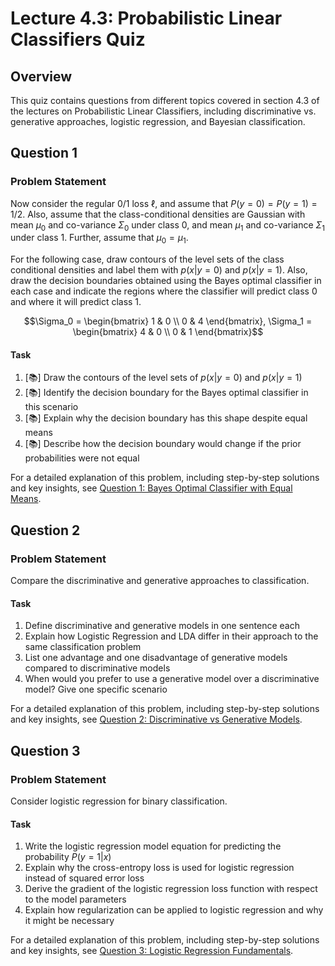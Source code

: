 # Lecture 4.3: Probabilistic Linear Classifiers Quiz

## Overview
This quiz contains questions from different topics covered in section 4.3 of the lectures on Probabilistic Linear Classifiers, including discriminative vs. generative approaches, logistic regression, and Bayesian classification.

## Question 1

### Problem Statement
Now consider the regular 0/1 loss $\ell$, and assume that $P(y = 0) = P(y = 1) = 1/2$. Also, assume that the class-conditional densities are Gaussian with mean $\mu_0$ and co-variance $\Sigma_0$ under class 0, and mean $\mu_1$ and co-variance $\Sigma_1$ under class 1. Further, assume that $\mu_0 = \mu_1$.

For the following case, draw contours of the level sets of the class conditional densities and label them with $p(x|y = 0)$ and $p(x|y = 1)$. Also, draw the decision boundaries obtained using the Bayes optimal classifier in each case and indicate the regions where the classifier will predict class 0 and where it will predict class 1.

$$\Sigma_0 = \begin{bmatrix} 1 & 0 \\ 0 & 4 \end{bmatrix}, \Sigma_1 = \begin{bmatrix} 4 & 0 \\ 0 & 1 \end{bmatrix}$$

#### Task
1. [📚] Draw the contours of the level sets of $p(x|y = 0)$ and $p(x|y = 1)$
2. [📚] Identify the decision boundary for the Bayes optimal classifier in this scenario
3. [📚] Explain why the decision boundary has this shape despite equal means
4. [📚] Describe how the decision boundary would change if the prior probabilities were not equal

For a detailed explanation of this problem, including step-by-step solutions and key insights, see [Question 1: Bayes Optimal Classifier with Equal Means](L4_3_1_explanation.md).

## Question 2

### Problem Statement
Compare the discriminative and generative approaches to classification.

#### Task
1. Define discriminative and generative models in one sentence each
2. Explain how Logistic Regression and LDA differ in their approach to the same classification problem
3. List one advantage and one disadvantage of generative models compared to discriminative models
4. When would you prefer to use a generative model over a discriminative model? Give one specific scenario

For a detailed explanation of this problem, including step-by-step solutions and key insights, see [Question 2: Discriminative vs Generative Models](L4_3_2_explanation.md).

## Question 3

### Problem Statement
Consider logistic regression for binary classification.

#### Task
1. Write the logistic regression model equation for predicting the probability $P(y=1|x)$
2. Explain why the cross-entropy loss is used for logistic regression instead of squared error loss
3. Derive the gradient of the logistic regression loss function with respect to the model parameters
4. Explain how regularization can be applied to logistic regression and why it might be necessary

For a detailed explanation of this problem, including step-by-step solutions and key insights, see [Question 3: Logistic Regression Fundamentals](L4_3_3_explanation.md). 